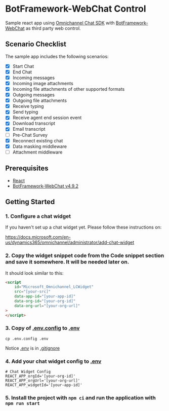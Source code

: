 # BotFramework-WebChat Control

Sample react app using [Omnichannel Chat SDK](https://github.com/microsoft/omnichannel-chat-sdk) with [BotFramework-WebChat](https://github.com/microsoft/BotFramework-WebChat) as third party web control.

## Scenario Checklist

The sample app includes the following scenarios:

- [x] Start Chat
- [x] End Chat
- [x] Incoming messages
- [x] Incoming image attachments
- [x] Incoming file attachments of other supported formats
- [x] Outgoing messages
- [x] Outgoing file attachments
- [x] Receive typing
- [x] Send typing
- [x] Receive agent end session event
- [X] Download transcript
- [X] Email transcript
- [ ] Pre-Chat Survey
- [X] Reconnect existing chat
- [X] Data masking middleware
- [ ] Attachment middleware

## Prerequisites
- [React](https://reactjs.org/)
- [BotFramework-WebChat v4.9.2](https://github.com/microsoft/BotFramework-WebChat)

## Getting Started

### 1. Configure a chat widget

If you haven't set up a chat widget yet. Please follow these instructions on:

https://docs.microsoft.com/en-us/dynamics365/omnichannel/administrator/add-chat-widget

### 2. **Copy** the widget snippet code from the **Code snippet** section and save it somewhere. It will be needed later on.

It should look similar to this:

```html
<script
    id="Microsoft_Omnichannel_LCWidget"
    src="[your-src]"
    data-app-id="[your-app-id]"
    data-org-id="[your-org-id]"
    data-org-url="[your-org-url]"
>
</script>
```

### 3. **Copy** of [.env.config](.env.config) to [.env](.env)

```
cp .env.config .env
```

Notice [.env](.env) is in [.gitignore](.gitignore)

### 4. **Add** your chat widget config to [.env](.env)

```
# Chat Widget Config
REACT_APP_orgId='[your-org-id]'
REACT_APP_orgUrl='[your-org-url]'
REACT_APP_widgetId='[your-app-id]'
```

### 5. Install the project with `npm ci` and run the application with `npm run start`
